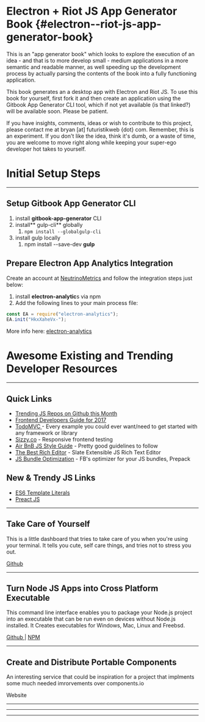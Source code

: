# Electron + Riot JS App Generator Book {#electron--riot-js-app-generator-book}

This is an "app generator book" which looks to explore the execution of an idea - and that is to more develop small - medium applications in a more semantic and readable manner, as well speeding up the development process by actually parsing the contents of the book into a fully functioning application.

This book generates an a desktop app with Electron and Riot JS. To use this book for yourself, first fork it and then create an application using the Gitbook App Generator CLI tool, which if not yet available \(is that linked?\) will be available soon. Please be patient.

If you have insights, comments, ideas or wish to contribute to this project, please contact me at bryan \[at\] futuristikweb {dot} com. Remember, this is an experiment. If you don't like the idea, think it's dumb, or a waste of time, you are welcome to move right along while keeping your super-ego developer hot takes to yourself.

# Initial Setup Steps

---

## Setup Gitbook App Generator CLI

1. install **gitbook-app-generator** CLI
2. install** gulp-cli** globally
   1. `npm install --globalgulp-cli`
3. install gulp locally
   1. npm install --save-dev **gulp**

## Prepare Electron App Analytics Integration

Create an account at [NeutrinoMetrics](http://neutrinometrics.net "A new Electron app analytics platform in beta stage, where you can get a free beta account.") and follow the integration steps just below:

1. install **electron-analytic**s via npm
2. Add the following lines to your main process file:

```js
const EA = require("electron-analytics");
EA.init("HkxXaheVx-");
```

More info here: [electron-analytics](https://github.com/NeutrinoMetrics/electron-analytics)

# Awesome Existing and Trending Developer Resources

---

## Quick Links

* [Trending JS Repos on Github this Month](https://github.com/trending?l=javascript&since=monthly)
* [Frontend Developers Guide for 2017](https://frontendmasters.com/books/front-end-handbook/2017)
* [TodoMVC ](http://todomvc.com/)- Every example you could ever want/need to get started with any framework or library
* [Sizzy.co](https://sizzy.co) - Responsive frontend testing
* [Air BnB JS Style Guide](https://github.com/airbnb/javascript) - Pretty good guidelines to follow
* [The Best Rich Editor](https://github.com/ianstormtaylor/slate) - Slate Extensible JS Rich Text Editor
* [JS Bundle Optimization](https://github.com/facebook/prepack) - FB's optimizer for your JS bundles, Prepack

## New & Trendy JS Links

* [ES6 Template Literals](https://www.keithcirkel.co.uk/es6-template-literals/)
* [Preact JS](https://preactjs.com)

---

## Take Care of Yourself

This is a little dashboard that tries to take care of you when you're using your terminal. It tells you cute, self care things, and tries not to stress you out.

[Github](https://github.com/notwaldorf/tiny-care-terminal)

---

## Turn Node JS Apps into Cross Platform Executable

This command line interface enables you to package your Node.js project into an executable that can be run even on devices without Node.js installed.  It Creates executables for Windows, Mac, Linux and Freebsd.

[Github ](https://github.com/zeit/pkg)\| [NPM](https://www.npmjs.com/package/pkg)

---

## Create and Distribute Portable Components

An interesting service that could be inspiration for a project that implments some much needed imrorvements over  components.io

Website

---

---

---

